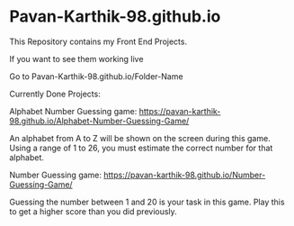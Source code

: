 # Pavan-Karthik-98.github.io

This Repository contains my Front End Projects.

If you want to see them working live

Go to Pavan-Karthik-98.github.io/Folder-Name

Currently Done Projects:

Alphabet Number Guessing game: https://pavan-karthik-98.github.io/Alphabet-Number-Guessing-Game/

An alphabet from A to Z will be shown on the screen during this game. Using a range of 1 to 26, you must estimate the correct number for that alphabet.

Number Guessing game: https://pavan-karthik-98.github.io/Number-Guessing-Game/

Guessing the number between 1 and 20 is your task in this game. Play this to get a higher score than you did previously.
